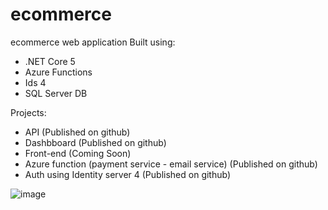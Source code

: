 # ecommerce
ecommerce web  application
Built using:
- .NET Core 5 
- Azure Functions
- Ids 4
- SQL Server DB

Projects:
- API (Published on github)
- Dashbboard (Published on github)
- Front-end (Coming Soon)
- Azure function (payment service - email service) (Published on github)
- Auth using Identity server  4 (Published on github)


![image](https://user-images.githubusercontent.com/20483242/145685793-ec5242d4-4fc4-4688-9fb5-dc87d11d4e83.png)





